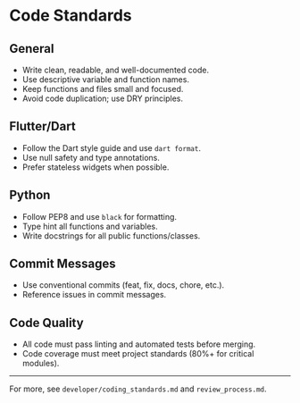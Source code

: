 # Code Standards

## General

- Write clean, readable, and well-documented code.
- Use descriptive variable and function names.
- Keep functions and files small and focused.
- Avoid code duplication; use DRY principles.

## Flutter/Dart

- Follow the Dart style guide and use `dart format`.
- Use null safety and type annotations.
- Prefer stateless widgets when possible.

## Python

- Follow PEP8 and use `black` for formatting.
- Type hint all functions and variables.
- Write docstrings for all public functions/classes.

## Commit Messages

- Use conventional commits (feat, fix, docs, chore, etc.).
- Reference issues in commit messages.

## Code Quality

- All code must pass linting and automated tests before merging.
- Code coverage must meet project standards (80%+ for critical modules).

---

For more, see `developer/coding_standards.md` and `review_process.md`.
